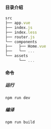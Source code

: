 #### 目录介绍
```js
src
├── app.vue
├── index.js
├── index.less
├── router.js
└── components
├──   ├── Home.vue
├──   └── ...
└── assets
      └── ...
```


#### 命令


##### 运行
```js
npm run dev
```

##### 编译
```js
npm run build
```